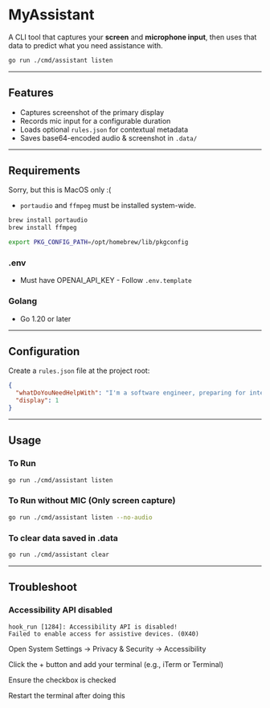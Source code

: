 # MyAssistant

A CLI tool that captures your **screen** and **microphone input**, then uses that data to predict what you need assistance with.

```bash
go run ./cmd/assistant listen
```

---

## Features

* Captures screenshot of the primary display
* Records mic input for a configurable duration
* Loads optional `rules.json` for contextual metadata
* Saves base64-encoded audio & screenshot in `.data/`

---

## Requirements
Sorry, but this is MacOS only :(

* `portaudio` and `ffmpeg` must be installed system-wide.

```bash
brew install portaudio
brew install ffmpeg

export PKG_CONFIG_PATH=/opt/homebrew/lib/pkgconfig
```

### .env

* Must have OPENAI_API_KEY - Follow `.env.template`

### Golang

* Go 1.20 or later

---

## Configuration

Create a `rules.json` file at the project root:

```json
{
  "whatDoYouNeedHelpWith": "I'm a software engineer, preparing for interviews.",
  "display": 1
}
```


---
## Usage

### To Run
```bash
go run ./cmd/assistant listen
```

### To Run without MIC (Only screen capture)
```bash
go run ./cmd/assistant listen --no-audio
```

### To clear data saved in .data
```bash
go run ./cmd/assistant clear
```

---

## Troubleshoot

### Accessibility API disabled

```
hook_run [1284]: Accessibility API is disabled!
Failed to enable access for assistive devices. (0X40)
```

Open System Settings → Privacy & Security → Accessibility

Click the + button and add your terminal (e.g., iTerm or Terminal)

Ensure the checkbox is checked

Restart the terminal after doing this